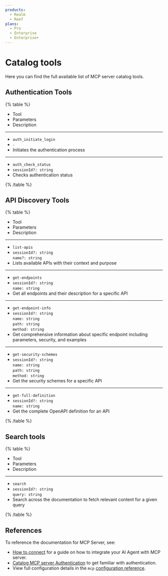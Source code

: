 ```yaml
---
products:
  - Realm
  - Reef
plans:
  - Pro
  - Enterprise
  - Enterprise+
---
```


# Catalog tools

Here you can find the full available list of MCP server catalog tools.

## Authentication Tools

{% table %}

- Tool
- Parameters
- Description

---

- `auth_initiate_login`
- `-`
- Initiates the authentication process

---

- `auth_check_status`
- `sessionId?: string`
- Checks authentication status

{% /table %}

## API Discovery Tools

{% table %}

- Tool
- Parameters
- Description

---

- `list-apis`
- `sessionId?: string` <br> `name?: string`
- Lists available APIs with their context and purpose

---

- `get-endpoints`
- `sessionId?: string`<br>`name: string`
- Get all endpoints and their description for a specific API

---

- `get-endpoint-info`
- `sessionId?: string`<br>`name: string`<br>`path: string`<br>`method: string`
- Get comprehensive information about specific endpoint including parameters, security, and examples

---

- `get-security-schemes`
- `sessionId?: string`<br>`name: string`<br>`path: string`<br>`method: string`
-  Get the security schemes for a specific API

---

- `get-full-definition`
- `sessionId?: string`<br>`name: string`
- Get the complete OpenAPI definition for an API
  
{% /table %}

## Search tools

{% table %}

- Tool
- Parameters
- Description

---

- `search`
- `sessionId?: string`<br>`query: string`
- Search across the documentation to fetch relevant content for a given query

{% /table %}

## References

To reference the documentation for MCP Server, see:
- [How to connect](../how-to-connect.md) for a guide on how to integrate your AI Agent with MCP server.
- [Catalog MCP server Authentication](./authentication.md) to get familiar with authentication.
- View full configuration details in the `mcp` [configuration reference](../../../config/mcp.md).